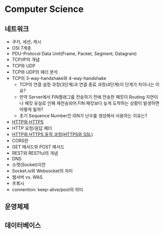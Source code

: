 # Computer Science

## 네트워크
- 쿠키, 세션, 캐시
- OSI 7계층
- PDU-Protocol Data Unit(Frame, Packet, Segment, Datagram)
- TCP/IP의 개념
- TCP와 UDP
- TCP와 UDP의 헤더 분석
- TCP의 3-way-handshake와 4-way-handshake
  - TCP의 연결 설정 과정(3단계)과 연결 종료 과정(4단계)이 단계가 차이나는 이유?
  - 만약 Server에서 FIN플래그를 전송하기 전에 전송한 패킷이 Routing 지연이나 패킷 유실로 인해 재전송되어 FIN 패킷보다 늦게 도착하는 상황이 발생하면 어떻게 될까?
  - 초기 Sequence Number인 ISN가 난수를 생성해서 사용하는 이유는?
- [HTTP와 HTTPS](https://github.com/Odreystella/CS_Study/blob/main/ComputerScience/Network/http_https.md)
- HTTP 요청/응답 헤더
- [HTTP와 HTTPS 동작 과정(HTTPS와 SSL)](https://github.com/Odreystella/CS_Study/blob/main/ComputerScience/Network/https_ssl.md)
- CORS란
- GET 메서드와 POST 메서드
- REST와 RESTful의 개념
- DNS
- 소켓(Socket)이란
- Socket.io와 Websocket의 차이
- 웹서버 vs. WAS
- 프록시
- connention: keep-alive/pool의 의미

## 운영체제

## 데이터베이스


